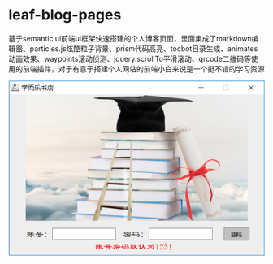 # leaf-blog-pages
基于semantic ui前端ui框架快速搭建的个人博客页面，里面集成了markdown编辑器、particles.js炫酷粒子背景、prism代码高亮、tocbot目录生成、animates动画效果、waypoints滚动侦测、jquery.scrollTo平滑滚动、qrcode二维码等使用的前端插件，对于有意于搭建个人网站的前端小白来说是一个挺不错的学习资源

![](https://github.com/CD4356/BookStore/blob/master/image/wel.jpg "悬停显示")
